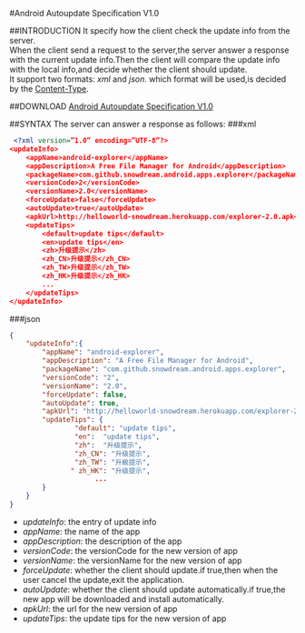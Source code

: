 #Android Autoupdate Specification V1.0

##INTRODUCTION
It specify how the client check the update info from the server.  
When the client send a request to the server,the server answer a response with the current update info.Then the client will compare the update info with the local info,and decide whether the client should update.  
It support two formats: *xml* and *json*. which format will be used,is decided by the [Content-Type](http://www.w3.org/Protocols/rfc1341/4_Content-Type.html).

##DOWNLOAD
[Android Autoupdate Specification V1.0](.)

##SYNTAX
The server can answer a response as follows:
###xml
```xml
 <?xml version=”1.0” encoding=”UTF-8”?>
<updateInfo>
    <appName>android-explorer</appName>
    <appDescription>A Free File Manager for Android</appDescription>
    <packageName>com.github.snowdream.android.apps.explorer</packageName>
    <versionCode>2</versionCode>  
    <versionName>2.0</versionName>  
    <forceUpdate>false</forceUpdate>  
    <autoUpdate>true</autoUpdate>
    <apkUrl>http://helloworld-snowdream.herokuapp.com/explorer-2.0.apk</apkUrl>
    <updateTips>
        <default>update tips</default>
        <en>update tips</en>
        <zh>升级提示</zh>
        <zh_CN>升级提示</zh_CN>
        <zh_TW>升级提示</zh_TW>
        <zh_HK>升级提示</zh_HK>
        ...
    </updateTips>
</updateInfo>  
```

###json
```json
{
    "updateInfo":{
        "appName": "android-explorer",
        "appDescription": "A Free File Manager for Android",
        "packageName": "com.github.snowdream.android.apps.explorer",
        "versionCode": "2",
        "versionName": "2.0",
        "forceUpdate": false,
        "autoUpdate": true,
        "apkUrl": "http://helloworld-snowdream.herokuapp.com/explorer-2.0.apk",
        "updateTips": {
                "default": "update tips",
                "en":  "update tips",
                "zh":  "升级提示",
                "zh_CN": "升级提示",
                "zh_TW": "升級提示",
               " zh_HK": "升级提示",
                     ...
        }
    }
}
```
* *updateInfo*: the entry of update info
* *appName*: the name of the app
* *appDescription*: the description of the app
* *versionCode*: the versionCode for the new version of app
* *versionName*: the versionName for the new version of app
* *forceUpdate*: whether the client should update.if true,then when the user cancel the update,exit the application.
* *autoUpdate*: whether the client should update automatically.if true,the new app will be downloaded and install automatically.
* *apkUrl*: the url for the new version of app
* *updateTips*: the update tips for the new version of app







